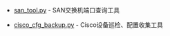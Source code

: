 - [san_tool.py](https://github.com/dayerong/tools/blob/master/san_tool/san_tool.py) - SAN交换机端口查询工具

- [cisco_cfg_backup.py](https://github.com/dayerong/tools/blob/master/cisco_tool/cisco_cfg_backup.py) - Cisco设备巡检、配置收集工具

